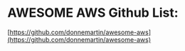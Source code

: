# **AWESOME AWS Github List:**



[https://github.com/donnemartin/awesome-aws](https://github.com/donnemartin/awesome-aws)

